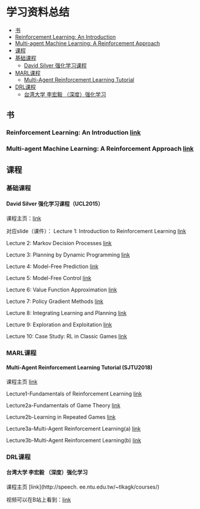 # 学习资料总结

 - [书](#书)
  - [Reinforcement Learning: An Introduction](#Reinforcement-Learning:-An-Introduction)
  - [Multi-agent Machine Learning: A Reinforcement Approach](#multi-agent-machine-learning:-a-reinforcement-approach)
 - [课程](#课程)
  - [基础课程](#基础课程)
      - [David Silver 强化学习课程](#david-silver-强化学习课程（UCL2015）)
  - [MARL课程](#MARL课程)
      - [Multi-Agent Reinforcement Learning Tutorial](#multi-agent-reinforcement-learning-tutorial-(SJTU2018))
  - [DRL课程](#DRL课程)
      - [台湾大学 李宏毅 （深度）强化学习](#台湾大学-李宏毅-（深度）强化学习)

## 书
### Reinforcement Learning: An Introduction [link](https://github.com/kirsguo/kirsguo_library/blob/master/book/Reinforcement%20Learning%20-%20An%20Introduction.pdf )

### Multi-agent Machine Learning: A Reinforcement Approach [link](https://github.com/kirsguo/kirsguo_library/blob/master/book/multi-agent%20machine%20learning%20a%20reinforcement%20approach.pdf)

## 课程
### 基础课程

#### David Silver 强化学习课程（UCL2015）

课程主页：[link](http://www0.cs.ucl.ac.uk/staff/d.silver/web/Teaching.html)

对应slide（课件）：
Lecture 1: Introduction to Reinforcement Learning [link](http://www0.cs.ucl.ac.uk/staff/d.silver/web/Teaching_files/intro_RL.pdf)

Lecture 2: Markov Decision Processes [link](http://www0.cs.ucl.ac.uk/staff/d.silver/web/Teaching_files/MDP.pdf)

Lecture 3: Planning by Dynamic Programming [link](http://www0.cs.ucl.ac.uk/staff/d.silver/web/Teaching_files/DP.pdf)

Lecture 4: Model-Free Prediction [link](http://www0.cs.ucl.ac.uk/staff/d.silver/web/Teaching_files/MC-TD.pdf)

Lecture 5: Model-Free Control [link](http://www0.cs.ucl.ac.uk/staff/d.silver/web/Teaching_files/control.pdf)

Lecture 6: Value Function Approximation [link](http://www0.cs.ucl.ac.uk/staff/d.silver/web/Teaching_files/FA.pdf)

Lecture 7: Policy Gradient Methods [link](http://www0.cs.ucl.ac.uk/staff/d.silver/web/Teaching_files/pg.pdf)

Lecture 8: Integrating Learning and Planning [link](http://www0.cs.ucl.ac.uk/staff/d.silver/web/Teaching_files/dyna.pdf)

Lecture 9: Exploration and Exploitation [link](http://www0.cs.ucl.ac.uk/staff/d.silver/web/Teaching_files/XX.pdf)

Lecture 10: Case Study: RL in Classic Games [link](http://www0.cs.ucl.ac.uk/staff/d.silver/web/Teaching_files/games.pdf)

### MARL课程

#### Multi-Agent Reinforcement Learning Tutorial (SJTU2018)

 课程主页 [link](http://wnzhang.net/tutorials/marl2018/index.html)

 Lecture1-Fundamentals of Reinforcement Learning  [link](http://wnzhang.net/tutorials/marl2018/docs/lecture-1-rl.pdf)

 Lecture2a-Fundamentals of Game Theory [link](http://wnzhang.net/tutorials/marl2018/docs/lecture-2a-game-theory.pdf)

 Lecture2b-Learning in Repeated Games [link](http://wnzhang.net/tutorials/marl2018/docs/lecture-2b-repeated-games.pdf)

 Lecture3a-Multi-Agent Reinforcement Learning(a) [link](http://wnzhang.net/tutorials/marl2018/docs/lecture-3a-marl-1.pdf)

 Lecture3b-Multi-Agent Reinforcement Learning(b) [link](http://wnzhang.net/tutorials/marl2018/docs/lecture-3b-marl-2.pdf)


### DRL课程

#### 台湾大学 李宏毅 （深度）强化学习
课程主页 [link](http://speech. ee.ntu.edu.tw/~tlkagk/courses/)

视频可以在B站上看到：[link](https://www.bilibili.com/video/av24724071?from=search&seid=14814651069494196110)
